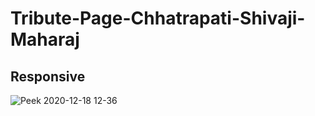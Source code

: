 # Tribute-Page-Chhatrapati-Shivaji-Maharaj

## Responsive




![Peek 2020-12-18 12-36](https://user-images.githubusercontent.com/28594629/102585108-c3d85300-412d-11eb-9b31-2a5c5639fd3c.gif)
